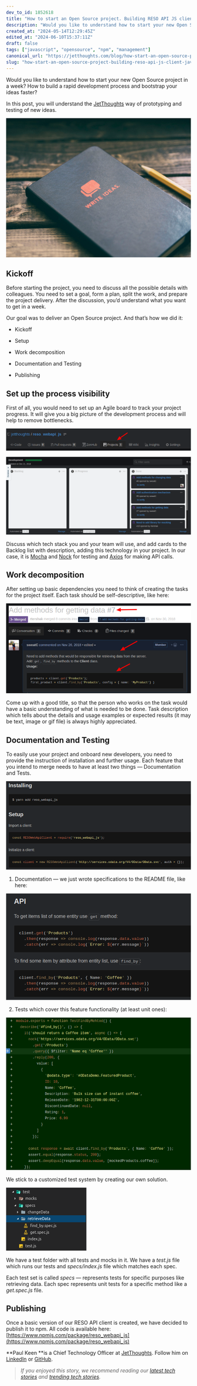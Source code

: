 ```yaml
---
dev_to_id: 1852618
title: "How to start an Open Source project. Building RESO API JS client"
description: "Would you like to understand how to start your new Open Source project in a week? How to build a..."
created_at: "2024-05-14T12:29:45Z"
edited_at: "2024-06-10T15:37:11Z"
draft: false
tags: ["javascript", "opensource", "npm", "management"]
canonical_url: "https://jetthoughts.com/blog/how-start-an-open-source-project-building-reso-api-js-client-javascript-opensource"
slug: "how-start-an-open-source-project-building-reso-api-js-client-javascript-opensource"
---
```

Would you like to understand how to start your new Open Source project in a week? How to build a rapid development process and bootstrap your ideas faster?

In this post, you will understand the [JetThoughts](https://www.jetthoughts.com/) way of prototyping and testing of new ideas.

![Photo by [Aaron Burden](https://unsplash.com/@aaronburden?utm_source=medium&utm_medium=referral) on [Unsplash](https://unsplash.com?utm_source=medium&utm_medium=referral)](https://raw.githubusercontent.com/jetthoughts/jetthoughts.github.io/master/static/assets/img/blog/how-start-an-open-source-project-building-reso-api-js-client-javascript-opensource/file_0.jpeg)

## Kickoff

Before starting the project, you need to discuss all the possible details with colleagues. You need to set a goal, form a plan, split the work, and prepare the project delivery. After the discussion, you’d understand what you want to get in a week.

Our goal was to deliver an Open Source project. And that’s how we did it:

* Kickoff

* Setup

* Work decomposition

* Documentation and Testing

* Publishing

## Set up the process visibility

First of all, you would need to set up an Agile board to track your project progress. It will give you a big picture of the development process and will help to remove bottlenecks.

![](https://raw.githubusercontent.com/jetthoughts/jetthoughts.github.io/master/static/assets/img/blog/how-start-an-open-source-project-building-reso-api-js-client-javascript-opensource/file_1.png)

![](https://raw.githubusercontent.com/jetthoughts/jetthoughts.github.io/master/static/assets/img/blog/how-start-an-open-source-project-building-reso-api-js-client-javascript-opensource/file_2.png)

Discuss which tech stack you and your team will use, and add cards to the Backlog list with description, adding this technology in your project. In our case, it is [Mocha](https://mochajs.org/) and [Nock](https://github.com/nock/nock) for testing and [Axios](https://github.com/axios/axios) for making API calls.

## Work decomposition

After setting up basic dependencies you need to think of creating the tasks for the project itself. Each task should be self-descriptive, like here:

![](https://raw.githubusercontent.com/jetthoughts/jetthoughts.github.io/master/static/assets/img/blog/how-start-an-open-source-project-building-reso-api-js-client-javascript-opensource/file_3.png)

Come up with a good title, so that the person who works on the task would have a basic understanding of what is needed to be done. Task description which tells about the details and usage examples or expected results (it may be text, image or gif file) is always highly appreciated.

## Documentation and Testing

To easily use your project and onboard new developers, you need to provide the instruction of installation and further usage. Each feature that you intend to merge needs to have at least two things — Documentation and Tests.

![](https://raw.githubusercontent.com/jetthoughts/jetthoughts.github.io/master/static/assets/img/blog/how-start-an-open-source-project-building-reso-api-js-client-javascript-opensource/file_4.png)

 1. Documentation — we just wrote specifications to the README file, like here:

![](https://raw.githubusercontent.com/jetthoughts/jetthoughts.github.io/master/static/assets/img/blog/how-start-an-open-source-project-building-reso-api-js-client-javascript-opensource/file_5.png)

2. Tests which cover this feature functionality (at least unit ones):

![](https://raw.githubusercontent.com/jetthoughts/jetthoughts.github.io/master/static/assets/img/blog/how-start-an-open-source-project-building-reso-api-js-client-javascript-opensource/file_6.png)

We stick to a customized test system by creating our own solution.

![](https://raw.githubusercontent.com/jetthoughts/jetthoughts.github.io/master/static/assets/img/blog/how-start-an-open-source-project-building-reso-api-js-client-javascript-opensource/file_7.png)

We have a test folder with all tests and mocks in it.
We have a *test.js* file which runs our tests and *specs/index.js* file which matches each spec.

Each test set is called *specs* — represents tests for specific purposes like retrieving data. Each spec represents unit tests for a specific method like a *get.spec.js* file.

## Publishing

Once a basic version of our RESO API client is created, we have decided to publish it to npm. All code is available here: [https://www.npmjs.com/package/reso_webapi_js](https://www.npmjs.com/package/reso_webapi_js)

**Paul Keen **is a Chief Technology Officer at [JetThoughts](https://www.jetthoughts.com/). Follow him on[ ](https://twitter.com/ChrisKeathley)[LinkedIn](https://www.linkedin.com/in/paul-keen/) or [GitHub](https://github.com/pftg).
>  *If you enjoyed this story, we recommend reading our [latest tech stories](https://jtway.co/latest) and [trending tech stories](https://jtway.co/trending).*
